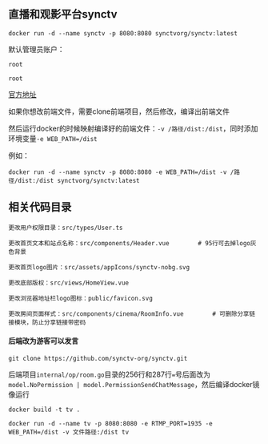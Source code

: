 ## 直播和观影平台synctv

```
docker run -d --name synctv -p 8080:8080 synctvorg/synctv:latest
```

默认管理员账户：
```
root
```
```
root
```

[官方地址](https://github.com/synctv-org/synctv)



如果你想改前端文件，需要clone前端项目，然后修改，编译出前端文件

然后运行docker的时候映射编译好的前端文件：`-v /路径/dist:/dist`，同时添加环境变量`-e WEB_PATH=/dist`


例如：
```
docker run -d --name synctv -p 8080:8080 -e WEB_PATH=/dist -v /路径/dist:/dist synctvorg/synctv:latest
```

## 相关代码目录
```
更改用户权限目录：src/types/User.ts

更改首页文本和站点名称：src/components/Header.vue        # 95行可去掉logo灰色背景

更改首页logo图片：src/assets/appIcons/synctv-nobg.svg

更改底部版权：src/views/HomeView.vue

更改浏览器地址栏logo图标：public/favicon.svg

更改房间页面样式：src/components/cinema/RoomInfo.vue        # 可删除分享链接模块，防止分享链接带密码
```

#### 后端改为游客可以发言
```
git clone https://github.com/synctv-org/synctv.git
```

后端项目`internal/op/room.go`目录的256行和287行`=`号后面改为`model.NoPermission | model.PermissionSendChatMessage`，然后编译docker镜像运行

```
docker build -t tv .
```
```
docker run -d --name tv -p 8080:8080 -e RTMP_PORT=1935 -e WEB_PATH=/dist -v 文件路径:/dist tv
```
